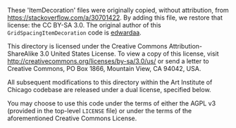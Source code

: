 These 'ItemDecoration' files were originally copied, without attribution,
from https://stackoverflow.com/a/30701422. By adding this file, we
restore that license: the CC BY-SA 3.0. The original author of this
`GridSpacingItemDecoration` code is
[edwardaa](https://stackoverflow.com/users/3414249/edwardaa).

This directory is licensed under the Creative Commons
Attribution-ShareAlike 3.0 United States License. To view a copy of this
license, visit http://creativecommons.org/licenses/by-sa/3.0/us/ or send
a letter to Creative Commons, PO Box 1866, Mountain View, CA 94042, USA.



All subsequent modifications to this directory within the Art Institute
of Chicago codebase are released under a dual license, specified below.

You may choose to use this code under the terms of either the AGPL v3
(provided in the top-level `LICENSE` file) or under the terms of the
aforementioned Creative Commons License.